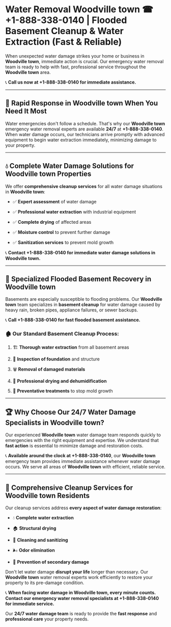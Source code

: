 # Water Removal Woodville town ☎ +1-888-338-0140 | Flooded Basement Cleanup & Water Extraction (Fast & Reliable)

When unexpected water damage strikes your home or business in **Woodville town**, immediate action is crucial. Our emergency water removal team is ready to help with fast, professional service throughout the **Woodville town** area. 

📞 **Call us now at +1-888-338-0140 for immediate assistance.**
---
## 🚀 Rapid Response in Woodville town When You Need It Most
Water emergencies don't follow a schedule. That's why our **Woodville town** emergency water removal experts are available **24/7** at **+1-888-338-0140**. When water damage occurs, our technicians arrive promptly with advanced equipment to begin water extraction immediately, minimizing damage to your property.
---
## 💧 Complete Water Damage Solutions for Woodville town Properties
We offer **comprehensive cleanup services** for all water damage situations in **Woodville town**:
- ✅ **Expert assessment** of water damage  
- ✅ **Professional water extraction** with industrial equipment  
- ✅ **Complete drying** of affected areas  
- ✅ **Moisture control** to prevent further damage  
- ✅ **Sanitization services** to prevent mold growth  
📞 **Contact +1-888-338-0140 for immediate water damage solutions in Woodville town.**
---
## 🌊 Specialized Flooded Basement Recovery in Woodville town
Basements are especially susceptible to flooding problems. Our **Woodville town** team specializes in **basement cleanup** for water damage caused by heavy rain, broken pipes, appliance failures, or sewer backups. 
📞 **Call +1-888-338-0140 for fast flooded basement assistance.**
### 🏚️ Our Standard Basement Cleanup Process:
1. 🏗️ **Thorough water extraction** from all basement areas  
2. 🔎 **Inspection of foundation** and structure  
3. 🗑️ **Removal of damaged materials**  
4. 💨 **Professional drying and dehumidification**  
5. 🚫 **Preventative treatments** to stop mold growth  
---
## 🏆 Why Choose Our 24/7 Water Damage Specialists in Woodville town?
Our experienced **Woodville town** water damage team responds quickly to emergencies with the right equipment and expertise. We understand that **fast action** is essential to minimize damage and restoration costs.
📞 **Available around the clock at +1-888-338-0140**, our **Woodville town** emergency team provides immediate assistance whenever water damage occurs. We serve all areas of **Woodville town** with efficient, reliable service.
---
## 🧹 Comprehensive Cleanup Services for Woodville town Residents
Our cleanup services address **every aspect of water damage restoration**:
- 💧 **Complete water extraction**  
- 🏠 **Structural drying**  
- 🧼 **Cleaning and sanitizing**  
- 🌬️ **Odor elimination**  
- 🚫 **Prevention of secondary damage**  
Don't let water damage **disrupt your life** longer than necessary. Our **Woodville town** water removal experts work efficiently to restore your property to its pre-damage condition.
📞 **When facing water damage in Woodville town, every minute counts. Contact our emergency water removal specialists at +1-888-338-0140 for immediate service.**
Our **24/7 water damage team** is ready to provide the **fast response** and **professional care** your property needs.
